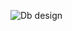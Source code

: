 ![Db design](https://github.com/fssa-batch3/sec_c_barath.mohan__corejava_project_2/assets/116251480/23919ba5-60ef-4eac-a71b-eb59675985bb)
